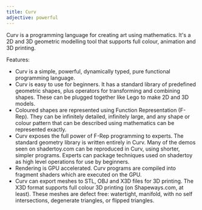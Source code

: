 ```yaml
---
title: Curv
adjective: powerful
---
```

Curv is a programming language for creating art using mathematics.
It's a 2D and 3D geometric modelling tool that supports full colour,
animation and 3D printing.

Features:

* Curv is a simple, powerful, dynamically typed, pure functional
  programming language.
* Curv is easy to use for beginners. It has a standard library of
  predefined geometric shapes, plus operators for transforming and
  combining shapes. These can be plugged together like Lego to make 2D and 3D
  models.
* Coloured shapes are represented using Function Representation (F-Rep).
  They can be infinitely detailed, infinitely large, and any shape or colour
  pattern that can be described using mathematics can be represented exactly.
* Curv exposes the full power of F-Rep programming to experts.
  The standard geometry library is written entirely in Curv.
  Many of the demos seen on shadertoy.com can be reproduced in Curv,
  using shorter, simpler programs. Experts can package techniques used on
  shadertoy as high level operations for use by beginners.
* Rendering is GPU accelerated. Curv programs are compiled into fragment
  shaders which are executed on the GPU.
* Curv can export meshes to STL, OBJ and X3D files for 3D printing.
  The X3D format supports full colour 3D printing (on Shapeways.com, at least).
  These meshes are defect free: watertight, manifold, with no self
  intersections, degenerate triangles, or flipped triangles.
